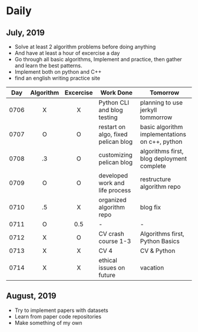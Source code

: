 # Daily

## July, 2019
* Solve at least 2 algorithm problems before doing anything
* And have at least a hour of excercise a day
* Go through all basic algorithms, Implement and practice, then gather and learn the best patterns.
* Implement both on python and C++
* find an english writing practice site

| Day | Algorithm | Excercise | Work Done | Tomorrow | 
| --- | :---: | :---: | --- | --- |
| 0706 | X | X | Python CLI and blog testing | planning to use jerkyll tommorrow |
| 0707 | O | O | restart on algo, fixed pelican blog | basic algorithm implementations on c++, python |
| 0708 | .3 | O | customizing pelican blog | algorithms first, blog deployment complete |
| 0709 | O | O | developed work and life process | restructure algorithm repo |
| 0710 | .5 | X | organized algorithm repo | blog fix |
| 0711 | O | 0.5 | - | - |
| 0712 | X | O | CV crash course 1-3 | Algorithms first, Python Basics |
| 0713 | X | X | CV 4 | CV & Python |
| 0714 | X | X | ethical issues on future | vacation |


## August, 2019
* Try to implement papers with datasets
* Learn from paper code repositories
* Make something of my own
